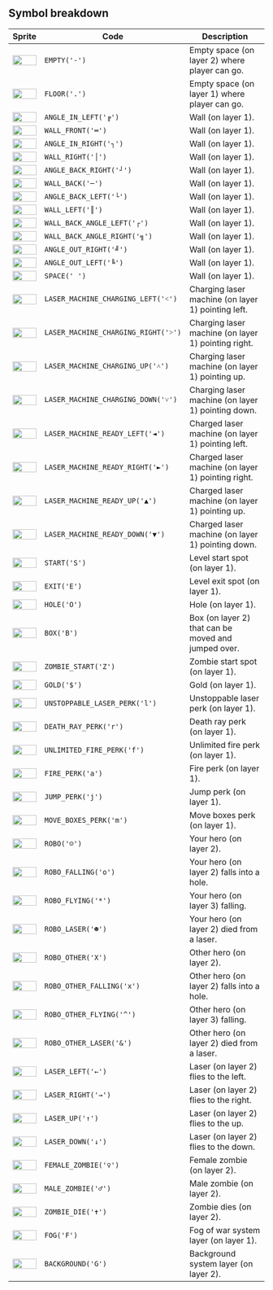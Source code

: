 <meta charset="UTF-8">

## Symbol breakdown
| Sprite | Code | Description |
| -------- | -------- | -------- |
|<img src="/codenjoy-contest/resources/icancode/sprite/empty.png" style="height:100%;" /> | `EMPTY('-')` | Empty space (on layer 2) where player can go. | 
|<img src="/codenjoy-contest/resources/icancode/sprite/floor.png" style="height:100%;" /> | `FLOOR('.')` | Empty space (on layer 1) where player can go. | 
|<img src="/codenjoy-contest/resources/icancode/sprite/angle_in_left.png" style="height:100%;" /> | `ANGLE_IN_LEFT('╔')` | Wall (on layer 1). | 
|<img src="/codenjoy-contest/resources/icancode/sprite/wall_front.png" style="height:100%;" /> | `WALL_FRONT('═')` | Wall (on layer 1). | 
|<img src="/codenjoy-contest/resources/icancode/sprite/angle_in_right.png" style="height:100%;" /> | `ANGLE_IN_RIGHT('┐')` | Wall (on layer 1). | 
|<img src="/codenjoy-contest/resources/icancode/sprite/wall_right.png" style="height:100%;" /> | `WALL_RIGHT('│')` | Wall (on layer 1). | 
|<img src="/codenjoy-contest/resources/icancode/sprite/angle_back_right.png" style="height:100%;" /> | `ANGLE_BACK_RIGHT('┘')` | Wall (on layer 1). | 
|<img src="/codenjoy-contest/resources/icancode/sprite/wall_back.png" style="height:100%;" /> | `WALL_BACK('─')` | Wall (on layer 1). | 
|<img src="/codenjoy-contest/resources/icancode/sprite/angle_back_left.png" style="height:100%;" /> | `ANGLE_BACK_LEFT('└')` | Wall (on layer 1). | 
|<img src="/codenjoy-contest/resources/icancode/sprite/wall_left.png" style="height:100%;" /> | `WALL_LEFT('║')` | Wall (on layer 1). | 
|<img src="/codenjoy-contest/resources/icancode/sprite/wall_back_angle_left.png" style="height:100%;" /> | `WALL_BACK_ANGLE_LEFT('┌')` | Wall (on layer 1). | 
|<img src="/codenjoy-contest/resources/icancode/sprite/wall_back_angle_right.png" style="height:100%;" /> | `WALL_BACK_ANGLE_RIGHT('╗')` | Wall (on layer 1). | 
|<img src="/codenjoy-contest/resources/icancode/sprite/angle_out_right.png" style="height:100%;" /> | `ANGLE_OUT_RIGHT('╝')` | Wall (on layer 1). | 
|<img src="/codenjoy-contest/resources/icancode/sprite/angle_out_left.png" style="height:100%;" /> | `ANGLE_OUT_LEFT('╚')` | Wall (on layer 1). | 
|<img src="/codenjoy-contest/resources/icancode/sprite/space.png" style="height:100%;" /> | `SPACE(' ')` | Wall (on layer 1). | 
|<img src="/codenjoy-contest/resources/icancode/sprite/laser_machine_charging_left.png" style="height:100%;" /> | `LASER_MACHINE_CHARGING_LEFT('˂')` | Charging laser machine (on layer 1) pointing left. | 
|<img src="/codenjoy-contest/resources/icancode/sprite/laser_machine_charging_right.png" style="height:100%;" /> | `LASER_MACHINE_CHARGING_RIGHT('˃')` | Charging laser machine (on layer 1) pointing right. | 
|<img src="/codenjoy-contest/resources/icancode/sprite/laser_machine_charging_up.png" style="height:100%;" /> | `LASER_MACHINE_CHARGING_UP('˄')` | Charging laser machine (on layer 1) pointing up. | 
|<img src="/codenjoy-contest/resources/icancode/sprite/laser_machine_charging_down.png" style="height:100%;" /> | `LASER_MACHINE_CHARGING_DOWN('˅')` | Charging laser machine (on layer 1) pointing down. | 
|<img src="/codenjoy-contest/resources/icancode/sprite/laser_machine_ready_left.png" style="height:100%;" /> | `LASER_MACHINE_READY_LEFT('◄')` | Charged laser machine (on layer 1) pointing left. | 
|<img src="/codenjoy-contest/resources/icancode/sprite/laser_machine_ready_right.png" style="height:100%;" /> | `LASER_MACHINE_READY_RIGHT('►')` | Charged laser machine (on layer 1) pointing right. | 
|<img src="/codenjoy-contest/resources/icancode/sprite/laser_machine_ready_up.png" style="height:100%;" /> | `LASER_MACHINE_READY_UP('▲')` | Charged laser machine (on layer 1) pointing up. | 
|<img src="/codenjoy-contest/resources/icancode/sprite/laser_machine_ready_down.png" style="height:100%;" /> | `LASER_MACHINE_READY_DOWN('▼')` | Charged laser machine (on layer 1) pointing down. | 
|<img src="/codenjoy-contest/resources/icancode/sprite/start.png" style="height:100%;" /> | `START('S')` | Level start spot (on layer 1). | 
|<img src="/codenjoy-contest/resources/icancode/sprite/exit.png" style="height:100%;" /> | `EXIT('E')` | Level exit spot (on layer 1). | 
|<img src="/codenjoy-contest/resources/icancode/sprite/hole.png" style="height:100%;" /> | `HOLE('O')` | Hole (on layer 1). | 
|<img src="/codenjoy-contest/resources/icancode/sprite/box.png" style="height:100%;" /> | `BOX('B')` | Box (on layer 2) that can be moved and jumped over. | 
|<img src="/codenjoy-contest/resources/icancode/sprite/zombie_start.png" style="height:100%;" /> | `ZOMBIE_START('Z')` | Zombie start spot (on layer 1). | 
|<img src="/codenjoy-contest/resources/icancode/sprite/gold.png" style="height:100%;" /> | `GOLD('$')` | Gold (on layer 1). | 
|<img src="/codenjoy-contest/resources/icancode/sprite/unstoppable_laser_perk.png" style="height:100%;" /> | `UNSTOPPABLE_LASER_PERK('l')` | Unstoppable laser perk (on layer 1). | 
|<img src="/codenjoy-contest/resources/icancode/sprite/death_ray_perk.png" style="height:100%;" /> | `DEATH_RAY_PERK('r')` | Death ray perk (on layer 1). | 
|<img src="/codenjoy-contest/resources/icancode/sprite/unlimited_fire_perk.png" style="height:100%;" /> | `UNLIMITED_FIRE_PERK('f')` | Unlimited fire perk (on layer 1). | 
|<img src="/codenjoy-contest/resources/icancode/sprite/fire_perk.png" style="height:100%;" /> | `FIRE_PERK('a')` | Fire perk (on layer 1). | 
|<img src="/codenjoy-contest/resources/icancode/sprite/jump_perk.png" style="height:100%;" /> | `JUMP_PERK('j')` | Jump perk (on layer 1). | 
|<img src="/codenjoy-contest/resources/icancode/sprite/move_boxes_perk.png" style="height:100%;" /> | `MOVE_BOXES_PERK('m')` | Move boxes perk (on layer 1). | 
|<img src="/codenjoy-contest/resources/icancode/sprite/robo.png" style="height:100%;" /> | `ROBO('☺')` | Your hero (on layer 2). | 
|<img src="/codenjoy-contest/resources/icancode/sprite/robo_falling.png" style="height:100%;" /> | `ROBO_FALLING('o')` | Your hero (on layer 2) falls into a hole. | 
|<img src="/codenjoy-contest/resources/icancode/sprite/robo_flying.png" style="height:100%;" /> | `ROBO_FLYING('*')` | Your hero (on layer 3) falling. | 
|<img src="/codenjoy-contest/resources/icancode/sprite/robo_laser.png" style="height:100%;" /> | `ROBO_LASER('☻')` | Your hero (on layer 2) died from a laser. | 
|<img src="/codenjoy-contest/resources/icancode/sprite/robo_other.png" style="height:100%;" /> | `ROBO_OTHER('X')` | Other hero (on layer 2). | 
|<img src="/codenjoy-contest/resources/icancode/sprite/robo_other_falling.png" style="height:100%;" /> | `ROBO_OTHER_FALLING('x')` | Other hero (on layer 2) falls into a hole. | 
|<img src="/codenjoy-contest/resources/icancode/sprite/robo_other_flying.png" style="height:100%;" /> | `ROBO_OTHER_FLYING('^')` | Other hero (on layer 3) falling. | 
|<img src="/codenjoy-contest/resources/icancode/sprite/robo_other_laser.png" style="height:100%;" /> | `ROBO_OTHER_LASER('&')` | Other hero (on layer 2) died from a laser. | 
|<img src="/codenjoy-contest/resources/icancode/sprite/laser_left.png" style="height:100%;" /> | `LASER_LEFT('←')` | Laser (on layer 2) flies to the left. | 
|<img src="/codenjoy-contest/resources/icancode/sprite/laser_right.png" style="height:100%;" /> | `LASER_RIGHT('→')` | Laser (on layer 2) flies to the right. | 
|<img src="/codenjoy-contest/resources/icancode/sprite/laser_up.png" style="height:100%;" /> | `LASER_UP('↑')` | Laser (on layer 2) flies to the up. | 
|<img src="/codenjoy-contest/resources/icancode/sprite/laser_down.png" style="height:100%;" /> | `LASER_DOWN('↓')` | Laser (on layer 2) flies to the down. | 
|<img src="/codenjoy-contest/resources/icancode/sprite/female_zombie.png" style="height:100%;" /> | `FEMALE_ZOMBIE('♀')` | Female zombie (on layer 2). | 
|<img src="/codenjoy-contest/resources/icancode/sprite/male_zombie.png" style="height:100%;" /> | `MALE_ZOMBIE('♂')` | Male zombie (on layer 2). | 
|<img src="/codenjoy-contest/resources/icancode/sprite/zombie_die.png" style="height:100%;" /> | `ZOMBIE_DIE('✝')` | Zombie dies (on layer 2). | 
|<img src="/codenjoy-contest/resources/icancode/sprite/fog.png" style="height:100%;" /> | `FOG('F')` | Fog of war system layer (on layer 1). | 
|<img src="/codenjoy-contest/resources/icancode/sprite/background.png" style="height:100%;" /> | `BACKGROUND('G')` | Background system layer (on layer 2). | 
